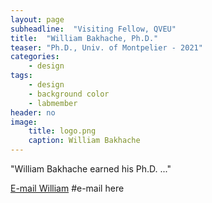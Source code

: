 ```yaml
---
layout: page
subheadline:  "Visiting Fellow, QVEU"
title:  "William Bakhache, Ph.D."
teaser: "Ph.D., Univ. of Montpelier - 2021"
categories:
    - design
tags:
    - design
    - background color
    - labmember
header: no
image:
    title: logo.png
    caption: William Bakhache
---
```

"William Bakhache earned his Ph.D. ..."

[E-mail William](mailto:=====@nih.gov)  #e-mail here
